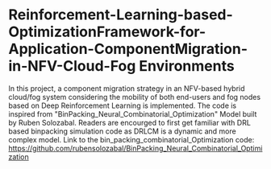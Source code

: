 # Reinforcement-Learning-based-OptimizationFramework-for-Application-ComponentMigration-in-NFV-Cloud-Fog Environments
In this project, a component migration strategy in an NFV-based hybrid cloud/fog system considering the mobility of both end-users and fog nodes based on Deep Reinforcement Learning is implemented. The code is inspired from "BinPacking_Neural_Combinatorial_Optimization" Model built by Ruben Solozabal. Readers are encourged to first get familiar with DRL based binpacking simulation code as DRLCM is a dynamic and more complex model. Link to the bin_packing_combinatorial_Optimization code: https://github.com/rubensolozabal/BinPacking_Neural_Combinatorial_Optimization
